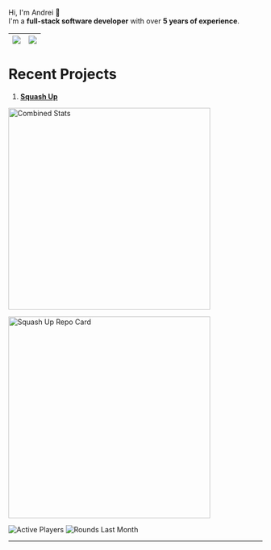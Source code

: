 Hi, I'm Andrei 👋  
I'm a **full-stack software developer** with over **5 years of experience**.

|![](https://github-profile-summary-cards.vercel.app/api/cards/stats?username=AldeaAndrei&theme=dracula)|![](https://github-profile-summary-cards.vercel.app/api/cards/repos-per-language?username=AldeaAndrei&theme=dracula)|
|-----|------|

<!-- <sub>Above stats generated with: [`tipsy/profile-summary-for-github`](https://github.com/tipsy/profile-summary-for-github)</sub> -->

# Recent Projects

1. [**Squash Up**](https://github.com/AldeaAndrei/squash-up)  

<div align="start">
  
  <!-- Top image -->
  <p>
    <img src="https://github.com/user-attachments/assets/b594e9c1-f473-43d7-abdb-14c350c8f423" width="400" alt="Combined Stats" />
  </p>

  <!-- Repo card below -->
  <p>
    <a href="https://github.com/AldeaAndrei/squash-up">
      <img src="https://github-readme-stats.vercel.app/api/pin/?username=AldeaAndrei&repo=squash-up&theme=dark" width="400" alt="Squash Up Repo Card" />
    </a>
  </p>

</div>

<p align="start">
  <img src="https://img.shields.io/endpoint?url=https://squash-up.vercel.app/api/v1/public/stats/players" alt="Active Players" />
  <img src="https://img.shields.io/endpoint?url=https://squash-up.vercel.app/api/v1/public/stats/rounds" alt="Rounds Last Month" />
</p>






---

<!--
**AldeaAndrei/AldeaAndrei** is a ✨ _special_ ✨ repository because its `README.md` (this file) appears on your GitHub profile.
-->
